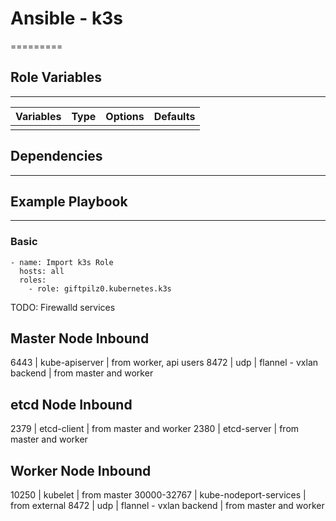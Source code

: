 # Ansible - k3s

\=========

## Role Variables

______________________________________________________________________

| Variables | Type | Options | Defaults |
| --------- | ---- | ------- | -------- |
|           |      |         |          |

## Dependencies

______________________________________________________________________

## Example Playbook

______________________________________________________________________

### Basic

```
- name: Import k3s Role
  hosts: all
  roles:
    - role: giftpilz0.kubernetes.k3s
```

TODO:
Firewalld services

## Master Node Inbound

6443        | kube-apiserver          | from worker, api users
8472  | udp | flannel - vxlan backend | from master and worker

## etcd Node Inbound

2379        | etcd-client             | from master and worker
2380        | etcd-server             | from master and worker

## Worker Node Inbound

10250       | kubelet                 | from master
30000-32767 | kube-nodeport-services  | from external
8472  | udp | flannel - vxlan backend | from master and worker
